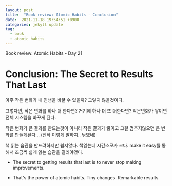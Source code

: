```yaml
---
layout: post
title:  "Book review: Atomic Habits - Conclusion"
date:  2021-11-18 19:54:51 +0900 
categories: jekyll update
tag:
  - book
  - atomic habits
---
```


Book review: Atomic Habits - Day 21

# Conclusion: The Secret to Results That Last

아주 작은 변화가 내 인생을 바꿀 수 있을까? 그렇지 않을것이다.

그렇다면, 작은 변화를 하나 더 한다면? 거기에 하나 더 또 더한다면? 작은변화가 쌓이면 전체 시스템을 바꾸게 된다.

작은 변화가 큰 결과를 만드는것이 아니라 작은 결과가 쌓이고 그걸 멈추지않으면 큰 변화를 만들게된다... (진작 이렇게 말하지.. 낚였네)

책 읽는 습관을 만드려하지만 쉽지않다. 책읽는데 시간소모가 크다. make it easy를 통해서 조금씩 쉽게 읽는 습관을 길러야겠다.

* The secret to getting results that last is to never stop making improvements.

* That's the power of atomic habits. Tiny changes. Remarkable results.